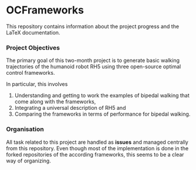 # OCFrameworks
This repository contains information about the project progress and the LaTeX documentation.

### Project Objectives
The primary goal of this two-month project is to generate basic walking trajectories of the humanoid robot RH5 using three open-source optimal control frameworks.

In particular, this involves 
1. Understanding and getting to work the examples of bipedal walking that come along with the frameworks,
2. Integrating a universal description of RH5 and 
3. Comparing the frameworks in terms of performance for bipedal walking.

### Organisation
All task related to this project are handled as **issues** and managed centrally from this repository. 
Even though most of the implementation  is done in the forked repositories of the according frameworks, this seems to be a clear way of organizing.   
